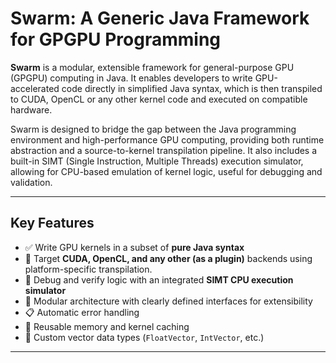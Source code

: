 # Swarm: A Generic Java Framework for GPGPU Programming

**Swarm** is a modular, extensible framework for general-purpose GPU (GPGPU) computing in Java. It enables developers to write GPU-accelerated code directly in simplified Java syntax, which is then transpiled to CUDA, OpenCL or any other kernel code and executed on compatible hardware.

Swarm is designed to bridge the gap between the Java programming environment and high-performance GPU computing, providing both runtime abstraction and a source-to-kernel transpilation pipeline. It also includes a built-in SIMT (Single Instruction, Multiple Threads) execution simulator, allowing for CPU-based emulation of kernel logic, useful for debugging and validation.

---

## Key Features

- ✅ Write GPU kernels in a subset of **pure Java syntax**
- 🎯 Target **CUDA, OpenCL, and any other (as a plugin)** backends using platform-specific transpilation.
- 🧠 Debug and verify logic with an integrated **SIMT CPU execution simulator**
- 🧩 Modular architecture with clearly defined interfaces for extensibility
- 📋 Automatic error handling
- 🔄 Reusable memory and kernel caching
- 🧬 Custom vector data types (`FloatVector`, `IntVector`, etc.)

---
